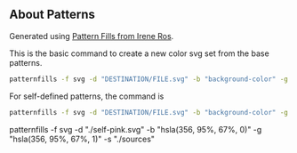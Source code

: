 ## About Patterns
Generated using [Pattern Fills from Irene Ros](https://github.com/iros/patternfills).

This is the basic command to create a new color svg set from the base patterns.
```bash
patternfills -f svg -d "DESTINATION/FILE.svg" -b "background-color" -g "foreground-color"
```

For self-defined patterns, the command is 
```bash
patternfills -f svg -d "DESTINATION/FILE.svg" -b "background-color" -g "foreground-color" -s "SOURCE/DIR"
```


patternfills -f svg -d "./self-pink.svg" -b "hsla(356, 95%, 67%, 0)" -g "hsla(356, 95%, 67%, 1)" -s "./sources"
